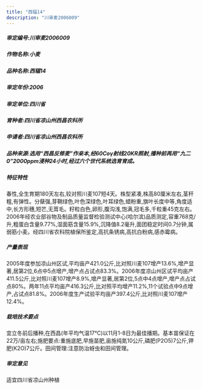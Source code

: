 ```yaml
---
title: "西辐14"
description: "川审麦2006009"
---
```

##### 审定编号:川审麦2006009

##### 作物名称:小麦

##### 品种名称:西辐14

##### 审定年份:2006

##### 审定单位:四川省

##### 育种者:四川省凉山州西昌农科所

##### 申请者:四川省凉山州西昌农科所

##### 品种来源:选用“西昌反修麦”作亲本,经60Coγ射线20KR照射,播种前再用“九二0”2000ppm浸种24小时,经过六个世代系统选育育成。

##### 特征特性
春性,全生育期180天左右,较对照川麦107短4天。株型紧凑,株高80厘米左右,茎秆粗,有弹性。分蘖强,芽鞘绿色,叶色深绿色,叶耳绿色,蜡粉重,旗叶长度中等,角度适中,长方形穗,短芒,无茸毛。籽粒白色,卵形,腹沟浅,饱满,冠毛多,千粒重45克左右。2006年经农业部谷物及制品质量监督检验测试中心(哈尔滨)品质测定,容重768克/升,粗蛋白含量9.77%,湿面筋含量15.9%,沉降值8.2毫升,面团稳定时间0.7分钟,属弱筋小麦。经四川省农科院植保所鉴定,高抗条锈病,高抗白粉病,感赤霉病。

##### 产量表现
2005年度参加凉山州区试,平均亩产421.0公斤,比对照川麦107增产13.6%,增产显著,居第2位,6点中5点增产,增产点占试点83.3%。2006年度凉山州区试平均亩产411.5公斤,比对照川麦107增产8.9%,增产显著,居第2位,5点中4点增产,增产点占试点80%。两年11点平均亩产416.3公斤,比对照平均增产11.2%,11个试验点中9点增产,占试点81.8%。2006年度生产试验平均亩产397.4公斤,比对照川麦107增产12.4%。

##### 栽培技术要点
宜立冬前后播种,在西昌(年平均气温17℃)以11月1-8日为最佳播期。基本苗保证在22万/亩左右;施肥要点:重施底肥,早施苗肥,亩施纯氮10公斤,磷肥(P2O5)7公斤,钾肥(K2O)7公斤。田间管理:注意防治蚜虫和田间管理。

##### 审定意见
适宜四川省凉山州种植
